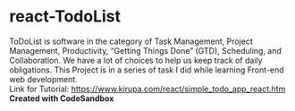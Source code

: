 # react-TodoList
ToDoList is software in the category of Task Management, Project Management, Productivity, “Getting Things Done” (GTD), Scheduling, and Collaboration. 
We have a lot of choices to help us keep track of daily obligations. This Project is in a series of task I did while learning Front-end web development.<br>
Link for Tutorial: https://www.kirupa.com/react/simple_todo_app_react.htm
<br>
**Created with CodeSandbox**
